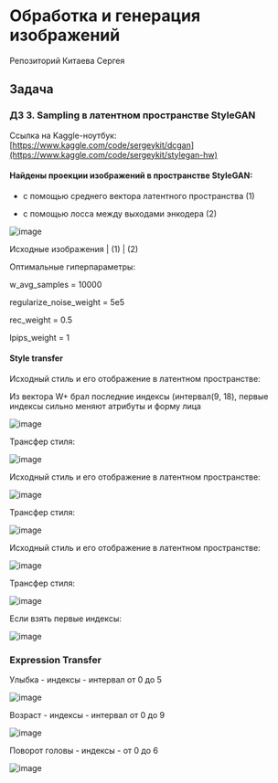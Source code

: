 # Обработка и генерация изображений

Репозиторий Китаева Сергея

## Задача 

### ДЗ 3. Sampling в латентном пространстве StyleGAN

Ссылка на Kaggle-ноутбук: 
[https://www.kaggle.com/code/sergeykit/dcgan](https://www.kaggle.com/code/sergeykit/stylegan-hw)

#### Найдены проекции изображений в пространстве StyleGAN: 

 - с помощью среднего вектора латентного пространства (1)
     
 - с помощью лосса между выходами энкодера (2)

![image](https://github.com/Sergey-Kit/itmo_image_generation_course/assets/82327055/ee27778f-6a26-4b0a-a398-c69ee31cd862)

Исходные изображения | (1) | (2)

Оптимальные гиперпараметры:

  w_avg_samples = 10000
  
  regularize_noise_weight = 5e5
  
  rec_weight = 0.5
  
  lpips_weight = 1


#### Style transfer

Исходный стиль и его отображение в латентном пространстве:

Из вектора W+ брал последние индексы (интервал(9, 18), первые индексы сильно меняют атрибуты и форму лица

![image](https://github.com/Sergey-Kit/itmo_image_generation_course/assets/82327055/057a675b-52ba-4c45-8759-367743a77c06)

Трансфер стиля:

![image](https://github.com/Sergey-Kit/itmo_image_generation_course/assets/82327055/656a49d1-b78b-4370-96d5-31f7613204e9)

Исходный стиль и его отображение в латентном пространстве:

![image](https://github.com/Sergey-Kit/itmo_image_generation_course/assets/82327055/3ac44f09-10d4-4d2b-b833-bbe8e80b41c8)

Трансфер стиля:

![image](https://github.com/Sergey-Kit/itmo_image_generation_course/assets/82327055/2faaf633-7873-4115-bedb-d58f12f0cca8)

Исходный стиль и его отображение в латентном пространстве:

![image](https://github.com/Sergey-Kit/itmo_image_generation_course/assets/82327055/0342d2c1-68eb-4ec7-8380-a58ecb365802)

Трансфер стиля:

![image](https://github.com/Sergey-Kit/itmo_image_generation_course/assets/82327055/2e76765f-6651-478e-923c-20619e8f84d3)

Если взять первые индексы:

![image](https://github.com/Sergey-Kit/itmo_image_generation_course/assets/82327055/41c51285-40ae-4c55-96a5-2fa64e147664)

### Expression Transfer

Улыбка - индексы - интервал от 0 до 5

![image](https://github.com/Sergey-Kit/itmo_image_generation_course/assets/82327055/bc73a740-99cf-46fc-8b09-cd133e779ec5)

Возраст - индексы - интервал от 0 до 9

![image](https://github.com/Sergey-Kit/itmo_image_generation_course/assets/82327055/9efbe55c-4c43-4c67-9189-3580db53de4b)

Поворот головы - индексы -  от 0 до 6

![image](https://github.com/Sergey-Kit/itmo_image_generation_course/assets/82327055/094d6029-2a06-44cd-8105-fb878b880b4e)


